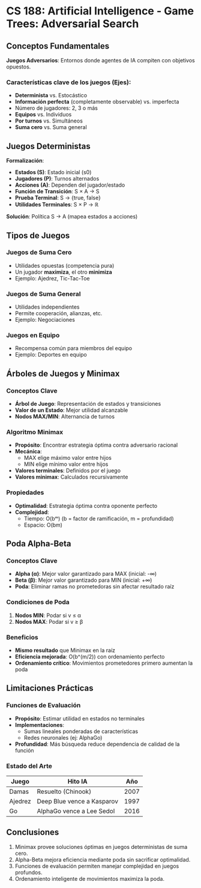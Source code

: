 # CS 188: Artificial Intelligence - Game Trees: Adversarial Search

## Conceptos Fundamentales
**Juegos Adversarios**: Entornos donde agentes de IA compiten con objetivos opuestos.

### Características clave de los juegos (Ejes):
- **Determinista** vs. Estocástico
- **Información perfecta** (completamente observable) vs. imperfecta
- Número de jugadores: 2, 3 o más
- **Equipos** vs. Individuos
- **Por turnos** vs. Simultáneos
- **Suma cero** vs. Suma general

## Juegos Deterministas
**Formalización**:
- **Estados (S)**: Estado inicial (s0)
- **Jugadores (P)**: Turnos alternados
- **Acciones (A)**: Dependen del jugador/estado
- **Función de Transición**: S × A → S
- **Prueba Terminal**: S → {true, false}
- **Utilidades Terminales**: S × P → ℝ

**Solución**: Política S → A (mapea estados a acciones)

## Tipos de Juegos
### Juegos de Suma Cero
- Utilidades opuestas (competencia pura)
- Un jugador **maximiza**, el otro **minimiza**
- Ejemplo: Ajedrez, Tic-Tac-Toe

### Juegos de Suma General
- Utilidades independientes
- Permite cooperación, alianzas, etc.
- Ejemplo: Negociaciones

### Juegos en Equipo
- Recompensa común para miembros del equipo
- Ejemplo: Deportes en equipo

## Árboles de Juegos y Minimax
### Conceptos Clave
- **Árbol de Juego**: Representación de estados y transiciones
- **Valor de un Estado**: Mejor utilidad alcanzable
- **Nodos MAX/MIN**: Alternancia de turnos

### Algoritmo Minimax
- **Propósito**: Encontrar estrategia óptima contra adversario racional
- **Mecánica**:
  - MAX elige máximo valor entre hijos
  - MIN elige mínimo valor entre hijos
- **Valores terminales**: Definidos por el juego
- **Valores minimax**: Calculados recursivamente

### Propiedades
- **Optimalidad**: Estrategia óptima contra oponente perfecto
- **Complejidad**:
  - Tiempo: O(bᵐ) (b = factor de ramificación, m = profundidad)
  - Espacio: O(bm)

## Poda Alpha-Beta
### Conceptos Clave
- **Alpha (α)**: Mejor valor garantizado para MAX (inicial: -∞)
- **Beta (β)**: Mejor valor garantizado para MIN (inicial: +∞)
- **Poda**: Eliminar ramas no prometedoras sin afectar resultado raíz

### Condiciones de Poda
1. **Nodos MIN**: Podar si v ≤ α
2. **Nodos MAX**: Podar si v ≥ β

### Beneficios
- **Mismo resultado** que Minimax en la raíz
- **Eficiencia mejorada**: O(b^(m/2)) con ordenamiento perfecto
- **Ordenamiento crítico**: Movimientos prometedores primero aumentan la poda

## Limitaciones Prácticas
### Funciones de Evaluación
- **Propósito**: Estimar utilidad en estados no terminales
- **Implementaciones**:
  - Sumas lineales ponderadas de características
  - Redes neuronales (ej: AlphaGo)
- **Profundidad**: Más búsqueda reduce dependencia de calidad de la función

### Estado del Arte
| Juego   | Hito IA                             | Año   |
|---------|-------------------------------------|-------|
| Damas   | Resuelto (Chinook)                  | 2007  |
| Ajedrez | Deep Blue vence a Kasparov          | 1997  |
| Go      | AlphaGo vence a Lee Sedol           | 2016  |

## Conclusiones
1. Minimax provee soluciones óptimas en juegos deterministas de suma cero.
2. Alpha-Beta mejora eficiencia mediante poda sin sacrificar optimalidad.
3. Funciones de evaluación permiten manejar complejidad en juegos profundos.
4. Ordenamiento inteligente de movimientos maximiza la poda.
